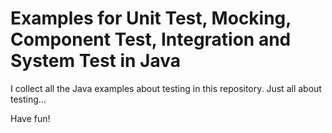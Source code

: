 Examples for Unit Test, Mocking, Component Test, Integration and System Test in Java
====================================================================================

I collect all the Java examples about testing in this repository. Just all about testing...

Have fun!